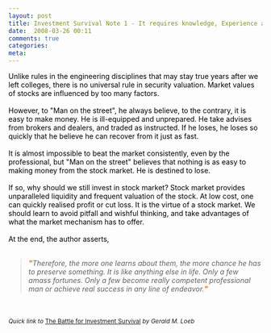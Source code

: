 ```yaml
---
layout: post
title: Investment Survival Note 1 - It requires knowledge, Experience and flair
date:  2008-03-26 00:11
comments: true
categories:
meta: 
---
```

<span style="font-style: italic; font-weight: bold; color: rgb(102, 0, 0);"></span><span style="color: rgb(0, 0, 0);">Unlike rules in the engineering disciplines that may stay true years after </span><span style="color: rgb(0, 0, 0);">we left colleges</span><span style="color: rgb(0, 0, 0);">, there is no universal rule in security valuation. Market values of stocks are influenced by too many factors.</span><span style="color: rgb(0, 0, 0);"><br /><br />However, to "Man on the street", he always believe, to the contrary, it is easy to make money. He is ill-equipped and unprepared. He take advises from brokers and dealers, and traded as instructed. If he loses, he loses so quickly that he believe he can recover from it just as fast.<br /><br />It is almost impossible to beat the market consistently, even by the professional, but "Man on the street" believes that nothing is as easy to making money from the stock market. He is destined to lose.<br /><br />If so, why should we still invest in stock market? Stock market provides unparalleled liquidity and frequent valuation of the stock. At low cost, one can quickly realised profit or cut loss. It is the virtue of a stock market. We should learn to avoid pitfall and wishful thinking, and take advantages of what the market mechanism has to offer.<br /><br />At the end, the author asserts,<br /><br /></span><blockquote>  <p style="margin-bottom: 0cm;"><span style="font-style: italic;"><span style="font-weight: bold; color: rgb(255, 102, 0);">"</span>Therefore, the more one learns about them, the more chance he has to preserve something. It is like anything else in life. Only a few amass fortunes. Only a few become really competent professional man or achieve real success in any line of endeavor.<span style="font-weight: bold; color: rgb(255, 102, 0);">"</span></span></p> </blockquote><br /><br /><span><span style="font-size: 85%;"><span style="font-style: italic;"> Quick link to </span><a target="_blank" href="http://www.amazon.com/gp/product/0471132977?ie=UTF8&amp;tag=thoonvarsub-20&amp;link_code=wql&amp;camp=212361&amp;creative=380601">The Battle for Investment Survival</a><span style="font-style: italic;"> by Gerald M. Loeb</span></span></span>